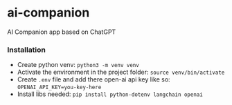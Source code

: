 # ai-companion
AI Companion app based on ChatGPT

### Installation
- Create python venv: `python3 -m venv venv`
- Activate the environment in the project folder: `source venv/bin/activate`
- Create `.env` file and add there open-ai api key like so: `OPENAI_API_KEY=you-key-here`
- Install libs needed: `pip install python-dotenv langchain openai` 